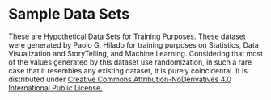# Sample Data Sets
These are Hypothetical Data Sets for Training Purposes. These dataset were generated by Paolo G. Hilado for training purposes on Statistics, Data Visualization and StoryTelling, and Machine Learning. Considering that most of the values generated by this dataset use randomization, in such a rare case that it resembles any existing dataset, it is purely coincidental. It is distributed under [Creative Commons Attribution-NoDerivatives 4.0 International Public License.](https://github.com/Dcroix/SampleData/blob/master/Creative%20Commons%20Attribution-NoDerivatives%204.0%20International%20Public%20License)
